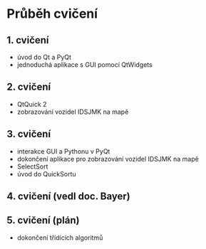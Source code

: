 # Průběh cvičení
## 1. cvičení
 * úvod do Qt a PyQt
 * jednoduchá aplikace s GUI pomocí QtWidgets

## 2. cvičení 
 * QtQuick 2
 * zobrazování vozidel IDSJMK na mapě  

## 3. cvičení 
 * interakce GUI a Pythonu v PyQt
 * dokončení aplikace pro zobrazování vozidel IDSJMK na mapě
 * SelectSort
 * úvod do QuickSortu

## 4. cvičení (vedl doc. Bayer)

## 5. cvičení (plán)
 * dokončení třídících algoritmů

